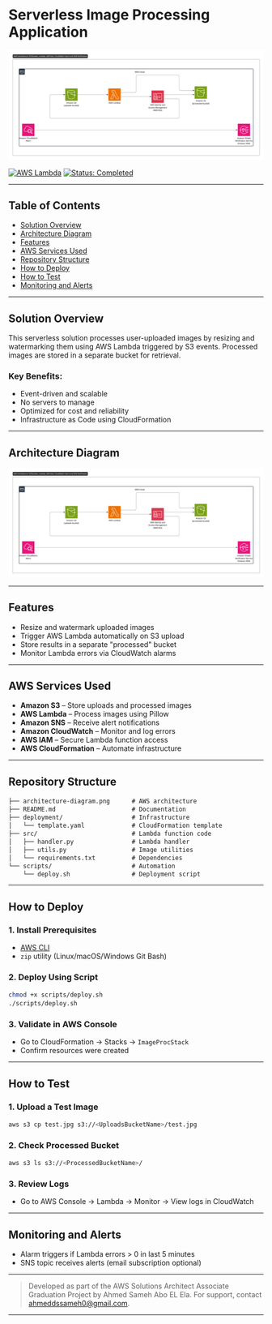 # Serverless Image Processing Application

![Architecture Diagram](architecture-diagram.png)

[![AWS Lambda](https://img.shields.io/badge/Built%20with-AWS%20Lambda-orange)](https://aws.amazon.com/lambda/)
[![Status: Completed](https://img.shields.io/badge/Status-Stable-brightgreen)]()

---

## Table of Contents

* [Solution Overview](#solution-overview)
* [Architecture Diagram](#architecture-diagram)
* [Features](#features)
* [AWS Services Used](#aws-services-used)
* [Repository Structure](#repository-structure)
* [How to Deploy](#how-to-deploy)
* [How to Test](#how-to-test)
* [Monitoring and Alerts](#monitoring-and-alerts)

---

## Solution Overview

This serverless solution processes user-uploaded images by resizing and watermarking them using AWS Lambda triggered by S3 events. Processed images are stored in a separate bucket for retrieval.

### Key Benefits:

* Event-driven and scalable
* No servers to manage
* Optimized for cost and reliability
* Infrastructure as Code using CloudFormation

---

## Architecture Diagram

![Default Architecture](architecture-diagram.png)

---

## Features

* Resize and watermark uploaded images
* Trigger AWS Lambda automatically on S3 upload
* Store results in a separate "processed" bucket
* Monitor Lambda errors via CloudWatch alarms

---

## AWS Services Used

* **Amazon S3** – Store uploads and processed images
* **AWS Lambda** – Process images using Pillow
* **Amazon SNS** – Receive alert notifications
* **Amazon CloudWatch** – Monitor and log errors
* **AWS IAM** – Secure Lambda function access
* **AWS CloudFormation** – Automate infrastructure

---

## Repository Structure

```plaintext
├── architecture-diagram.png      # AWS architecture
├── README.md                     # Documentation
├── deployment/                   # Infrastructure
│   └── template.yaml             # CloudFormation template
├── src/                          # Lambda function code
│   ├── handler.py                # Lambda handler
│   ├── utils.py                  # Image utilities
│   └── requirements.txt          # Dependencies
└── scripts/                      # Automation
    └── deploy.sh                 # Deployment script
```

---

## How to Deploy

### 1. Install Prerequisites

* [AWS CLI](https://docs.aws.amazon.com/cli/latest/userguide/getting-started-install.html)
* `zip` utility (Linux/macOS/Windows Git Bash)

### 2. Deploy Using Script

```bash
chmod +x scripts/deploy.sh
./scripts/deploy.sh
```

### 3. Validate in AWS Console

* Go to CloudFormation → Stacks → `ImageProcStack`
* Confirm resources were created

---

## How to Test

### 1. Upload a Test Image

```bash
aws s3 cp test.jpg s3://<UploadsBucketName>/test.jpg
```

### 2. Check Processed Bucket

```bash
aws s3 ls s3://<ProcessedBucketName>/
```

### 3. Review Logs

* Go to AWS Console → Lambda → Monitor → View logs in CloudWatch

---

## Monitoring and Alerts

* Alarm triggers if Lambda errors > 0 in last 5 minutes
* SNS topic receives alerts (email subscription optional)

---


> Developed as part of the AWS Solutions Architect Associate Graduation Project by Ahmed Sameh Abo EL Ela. For support, contact [ahmeddssameh0@gmail.com](mailto:ahmeddssameh0@gmail.com).

---


